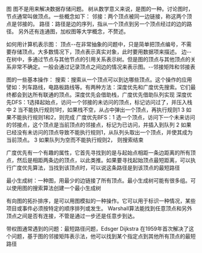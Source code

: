 图
图不是用来解决数据存储问题。
树从数学意义来说，是图的一种。讨论图时，节点通常叫做顶点。一些概念如下：
邻接：两个顶点被同一边链接，称这两个顶点是邻接的。
路径：路径是边的序列，指从一个顶点到另一个顶点经过的边的路径。
另外还有连通图，加权图等大学概念，不赘述。

如何用计算机表示图：
顶点--在非常抽象的问题中，只是简单把顶点编号，不需要存储顶点。大多数情况下，顶点表示真实对象，此时要用数据项来描述。
边--在树中，多通过节点与其他节点的引用关系表示树。但是图的顶点与其他顶点的关系非常不确定。一般会通过记录顶点之间边的情况来表示图。--邻接矩阵和邻接表

图的一些基本操作：
搜索：搜索从一个顶点可以到达哪些顶点。这个操作的应用譬如：列车路线，电路板路线等。有两种方法：深度优先和广度优先搜索。它们最终都会到达所有联通的顶点。深度优先会借助栈，广度优先借助队列实现
深度优先DFS：1选择起始点，访问一个邻接的未访问的顶点，标记访问过了，并压入栈中 2 当不能执行规则1时，如果栈不空，从占中弹出一个顶点，再执行规则1 3 如果不能执行规则1和2，则完成
广度优先BFS：1 选一个顶点，访问下一个未来访问的邻接点，这个顶点是当前顶点的邻接点，标记为已访问，并插入到队列 2 如果已经没有未访问的顶点导致不能执行规则1，从队列头取出一个顶点，并使其成为当前顶点。 3 如果队列为空而不能执行规则2， 则搜索结束

广度优先有一个有趣的属性，它首先寻找到的是与起始点相距一条边距离的所有顶点，然后是相距两条边的顶点，以此类推。如果要寻找起始顶点最短距离，可以执行广度优先算法，当找到该顶点时，可以说这条路径是到该顶点的最短路径

最小生成树：一种图，用最少的边链接了所有顶点。最小生成树可能有很多组。可以使用图的搜索算法创建一个最小生成树

有向图的拓扑排序，是可以用图模拟的一种操作。它可以用于标识一种情况，某些项目或事件必须按特定的顺序排列或发生。
Warshall算法能找到任意顶点和另外顶点之间是否有连接，不管是通过一步还是任意步到达。

带权图通常遇到的问题：最短路径问题，Edsger Dijkstra 在1959年首次解决了这个问题，基于图的邻接矩阵表示法，他可以找到某个指定点到其他所有顶点的最短路径